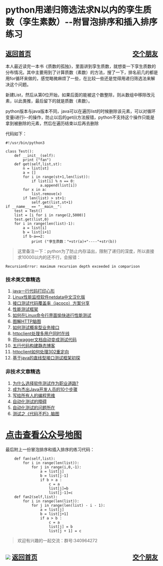 # python用递归筛选法求N以内的孪生质数（孪生素数）--附冒泡排序和插入排序练习
<a href="/blog/home.html">返回首页</a><a href="/blog/交个朋友.html"  style="float:right;">交个朋友</a>
---
本人最近读完一本书《质数的孤独》，里面讲到孪生质数，就想查一下孪生质数的分布情况。其中主要用到了计算质数（素数）的方法，搜了一下，排名前几的都是用for循环来做的，感觉略微麻烦了一些，在比较一些还是觉得用递归筛选法来解决这个问题。

新建List，然后从第0位开始，如果后面的能被这个数整除，则从数组中移除改元素，以此类推，最后留下的就是质数（素数）。

python版本与java版本不同，java可以在遍历list的时候删除该元素，可以对循环变量i进行i--的操作，防止以后的get(i)方法报错，python不支持这个操作只能是拿到被删除的元素，然后在遍历结束以后再去删除

代码如下：

```
#!/usr/bin/python3
 
class Test():
    def __init__(self):
        print ("fan")
    def get(self,list,st):
        n = list[st]
        a = []
        for i in range(st+1,len(list)):
            if list[i] % n == 0:
                a.append(list[i])
        for x in a:
            list.remove(x)
        if len(list) > st+1:
            self.get(list,st+1)
if __name__ == "__main__":
    test = Test()
    list = [i for i in range(2,5000)]
    test.get(list,0)
    for i in range(len(list)-1):
        a = list[i]
        b = list[i+1]
        if b-a==2:
            print ("孪生质数："+str(a)+"----"+str(b))
```
> 这里备注一下：python为了防止内存溢出，限制了递归的深度，所以直接求10000以内的还不行，会报错：

`RecursionError: maximum recursion depth exceeded in comparison`

### 技术类文章精选

1. [java一行代码打印心形](https://mp.weixin.qq.com/s/QPSryoSbViVURpSa9QXtpg)
2. [Linux性能监控软件netdata中文汉化版](https://mp.weixin.qq.com/s/fdXtK-5WwKnxjLZdyg6-nA)
3. [接口测试代码覆盖率（jacoco）方案分享](https://mp.weixin.qq.com/s/D73Sq6NLjeRKN8aCpGLOjQ)
4. [性能测试框架](https://mp.weixin.qq.com/s/3_09j7-5ex35u30HQRyWug)
5. [如何在Linux命令行界面愉快进行性能测试](https://mp.weixin.qq.com/s/fwGqBe1SpA2V0lPfAOd04Q)
6. [图解HTTP脑图](https://mp.weixin.qq.com/s/100Vm8FVEuXs0x6rDGTipw)
7. [如何测试概率型业务接口](https://mp.weixin.qq.com/s/kUVffhjae3eYivrGqo6ZMg)
8. [httpclient处理多用户同时在线](https://mp.weixin.qq.com/s/Nuc30Fwy6-Qyr-Pc65t1_g)
9. [将swagger文档自动变成测试代码](https://mp.weixin.qq.com/s/SY8mVenj0zMe5b47GS9VSQ)
10. [五行代码构建静态博客](https://mp.weixin.qq.com/s/hZnimJOg5OqxRSDyFvuiiQ)
11. [httpclient如何处理302重定向](https://mp.weixin.qq.com/s/vg354AjPKhIZsnSu4GZjZg)
12. [基于java的直线型接口测试框架初探](https://mp.weixin.qq.com/s/xhg4exdb1G18-nG5E7exkQ)

### 非技术文章精选
1. [为什么选择软件测试作为职业道路?](https://mp.weixin.qq.com/s/o83wYvFUvy17kBPLDO609A)
2. [成为杰出Java开发人员的10个步骤](https://mp.weixin.qq.com/s/UCNOTSzzvTXwiUX6xpVlyA)
3. [写给所有人的编程思维](https://mp.weixin.qq.com/s/Oj33UCnYfbUgzsBzEm2GPQ)
4. [自动化测试的障碍](https://mp.weixin.qq.com/s/ZIV7uJp7DzVoKhWOh6lvRg)
5. [自动化测试的问题所在](https://mp.weixin.qq.com/s/BhvD7BnkBU8hDBsGUWok6g)
6. [测试之《代码不朽》脑图](https://mp.weixin.qq.com/s/2aGLK3knUiiSoex-kmi0GA)

# [点击查看公众号地图](https://mp.weixin.qq.com/s/CJJ2g-RqzfBsbCCYKKp5pQ)



最后附上一份冒泡排序和插入排序的练习代码：

```
    def fan(self,list):
        for i in range(len(list)):
            for j in range(i,0,-1):
                a = list[j]
                b = list[j-1]
                if b > a :
                    c = a
                    list[j]=b
                    list[j-1]=c
    def fan2(self,list):
        for i in range(len(list)):
            for j in range(len(list) - i - 1):
                a = list[j]
                b = list[j+1]
                if a > b :
                    c = a
                    list[j] = b
                    list[j + 1] = c
```

> 欢迎有兴趣的一起交流：群号:340964272

![](/blog/pic/201712120951590031.png)
<a href="/blog/home.html">返回首页</a><a href="/blog/交个朋友.html"  style="float:right;">交个朋友</a>
---
<script src="/blog/js/bubbly.js"></script>
<script src="/blog/js/article.js"></script>